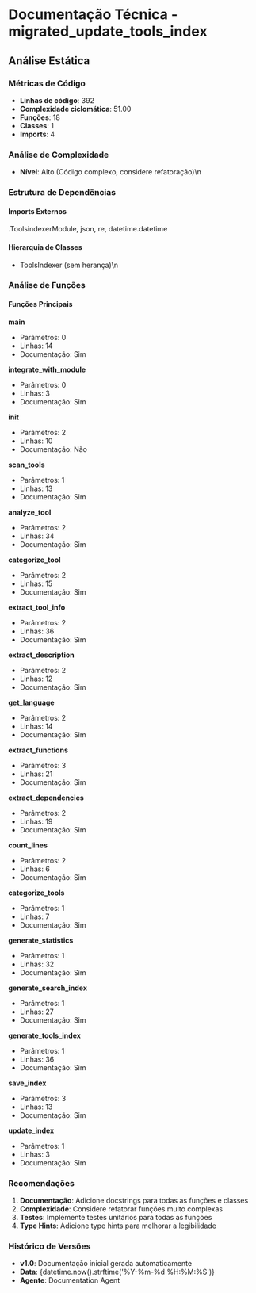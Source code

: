 # Documentação Técnica - migrated_update_tools_index

## Análise Estática

### Métricas de Código
- **Linhas de código**: 392
- **Complexidade ciclomática**: 51.00
- **Funções**: 18
- **Classes**: 1
- **Imports**: 4

### Análise de Complexidade
- **Nível**: Alto (Código complexo, considere refatoração)\n
### Estrutura de Dependências

#### Imports Externos
.ToolsindexerModule, json, re, datetime.datetime

#### Hierarquia de Classes
- ToolsIndexer (sem herança)\n
### Análise de Funções

#### Funções Principais
**main**
- Parâmetros: 0
- Linhas: 14
- Documentação: Sim

**integrate_with_module**
- Parâmetros: 0
- Linhas: 3
- Documentação: Sim

**__init__**
- Parâmetros: 2
- Linhas: 10
- Documentação: Não

**scan_tools**
- Parâmetros: 1
- Linhas: 13
- Documentação: Sim

**analyze_tool**
- Parâmetros: 2
- Linhas: 34
- Documentação: Sim

**categorize_tool**
- Parâmetros: 2
- Linhas: 15
- Documentação: Sim

**extract_tool_info**
- Parâmetros: 2
- Linhas: 36
- Documentação: Sim

**extract_description**
- Parâmetros: 2
- Linhas: 12
- Documentação: Sim

**get_language**
- Parâmetros: 2
- Linhas: 14
- Documentação: Sim

**extract_functions**
- Parâmetros: 3
- Linhas: 21
- Documentação: Sim

**extract_dependencies**
- Parâmetros: 2
- Linhas: 19
- Documentação: Sim

**count_lines**
- Parâmetros: 2
- Linhas: 6
- Documentação: Sim

**categorize_tools**
- Parâmetros: 1
- Linhas: 7
- Documentação: Sim

**generate_statistics**
- Parâmetros: 1
- Linhas: 32
- Documentação: Sim

**generate_search_index**
- Parâmetros: 1
- Linhas: 27
- Documentação: Sim

**generate_tools_index**
- Parâmetros: 1
- Linhas: 36
- Documentação: Sim

**save_index**
- Parâmetros: 3
- Linhas: 13
- Documentação: Sim

**update_index**
- Parâmetros: 1
- Linhas: 3
- Documentação: Sim

### Recomendações

1. **Documentação**: Adicione docstrings para todas as funções e classes
2. **Complexidade**: Considere refatorar funções muito complexas
3. **Testes**: Implemente testes unitários para todas as funções
4. **Type Hints**: Adicione type hints para melhorar a legibilidade

### Histórico de Versões

- **v1.0**: Documentação inicial gerada automaticamente
- **Data**: {datetime.now().strftime('%Y-%m-%d %H:%M:%S')}
- **Agente**: Documentation Agent

